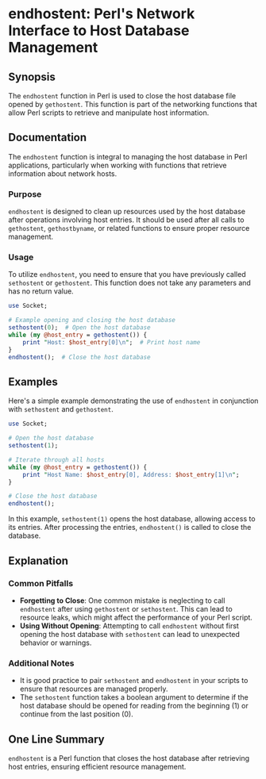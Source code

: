 <!--
Meta Description: # endhostent: Perl's Network Interface to Host Database Management ## Synopsis The `endhostent` function in Perl is used to close the host database fi...
Meta Keywords: host, database, endhostent, sethostent, perl
-->

# endhostent: Perl's Network Interface to Host Database Management

## Synopsis
The `endhostent` function in Perl is used to close the host database file opened by `gethostent`. This function is part of the networking functions that allow Perl scripts to retrieve and manipulate host information.

## Documentation
The `endhostent` function is integral to managing the host database in Perl applications, particularly when working with functions that retrieve information about network hosts.

### Purpose
`endhostent` is designed to clean up resources used by the host database after operations involving host entries. It should be used after all calls to `gethostent`, `gethostbyname`, or related functions to ensure proper resource management.

### Usage
To utilize `endhostent`, you need to ensure that you have previously called `sethostent` or `gethostent`. This function does not take any parameters and has no return value.

```perl
use Socket;

# Example opening and closing the host database
sethostent(0);  # Open the host database
while (my @host_entry = gethostent()) {
    print "Host: $host_entry[0]\n";  # Print host name
}
endhostent();  # Close the host database
```

## Examples
Here's a simple example demonstrating the use of `endhostent` in conjunction with `sethostent` and `gethostent`.

```perl
use Socket;

# Open the host database
sethostent(1);

# Iterate through all hosts
while (my @host_entry = gethostent()) {
    print "Host Name: $host_entry[0], Address: $host_entry[1]\n";
}

# Close the host database
endhostent();
```

In this example, `sethostent(1)` opens the host database, allowing access to its entries. After processing the entries, `endhostent()` is called to close the database.

## Explanation
### Common Pitfalls
- **Forgetting to Close**: One common mistake is neglecting to call `endhostent` after using `gethostent` or `sethostent`. This can lead to resource leaks, which might affect the performance of your Perl script.
- **Using Without Opening**: Attempting to call `endhostent` without first opening the host database with `sethostent` can lead to unexpected behavior or warnings.

### Additional Notes
- It is good practice to pair `sethostent` and `endhostent` in your scripts to ensure that resources are managed properly.
- The `sethostent` function takes a boolean argument to determine if the host database should be opened for reading from the beginning (1) or continue from the last position (0).

## One Line Summary
`endhostent` is a Perl function that closes the host database after retrieving host entries, ensuring efficient resource management.